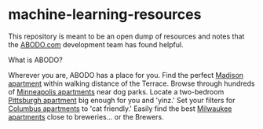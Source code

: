 # machine-learning-resources

This repository is meant to be an open dump of resources and notes that the <a href="www.abodo.com">ABODO.com</a> development team has found helpful.

What is ABODO? <p>Wherever you are, ABODO has a place for you. Find the perfect <a href="https://www.abodo.com/madison-wi">Madison apartment</a> within walking distance of the Terrace. Browse through hundreds of <a href="https://www.abodo.com/minneapolis-mn">Minneapolis apartments</a> near dog parks. Locate a two-bedroom <a href="https://www.abodo.com/pittsburgh-pa">Pittsburgh apartment</a> big enough for you and 'yinz.' Set your filters for <a href="https://www.abodo.com/columbus-oh">Columbus apartments</a> to 'cat friendly.' Easily find the best <a href="https://www.abodo.com/milwaukee-wi">Milwaukee apartments</a> close to breweries... or the Brewers.</p>
